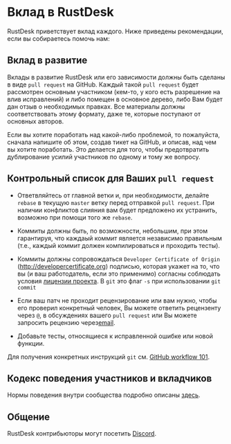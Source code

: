 # Вклад в RustDesk

RustDesk приветствует вклад каждого. 
Ниже приведены рекомендации, если вы собираетесь помочь нам:

## Вклад в развитие

Вклады в развитие RustDesk или его зависимости должны быть
сделаны в виде `pull request` на GitHub. Каждый такой 
`pull request` будет рассмотрен основным участником 
(кем-то, у кого есть разрешение на влив исправлений) 
и либо помещен в основное дерево, либо Вам будет дан отзыв
о необходимых правках. Все материалы должны соответствовать 
этому формату, даже те, которые поступают от основных авторов. 

Если вы хотите поработать над какой-либо проблемой, то пожалуйста, 
сначала напишите об этом, создав тикет на GitHub, и описав, 
над чем вы хотите поработать. Это делается для того, чтобы 
предотвратить дублирование усилий участников по одному и тому же вопросу.

## Контрольный список для Ваших `pull request`

- Ответвляйтесь от главной ветки и, при необходимости, делайте `rebase` в текущую `master`
  ветку перед отправкой `pull request`. При наличии конфликтов слияния вам будет
  предложено их устранить, возможно при помощи того же `rebase`.

- Коммиты должны быть, по возможности, небольшим, при этом гарантируя, что каждаый
  коммит является независимо правильным (т.е., каждый коммит должен компилироваться и проходить тесты).

- Коммиты должны сопровождаться `Developer Certificate of Origin`
  (http://developercertificate.org) подписью, которая укажет на то, что вы (и
  ваш работодатель, если это применимо) согласны соблюдать условия
  [лицензии проекта](../LICENCE). В `git` это флаг `-s` при использовании `git commit`

- Если ваш патч не проходит рецензирование или вам нужно, 
  чтобы его проверил конкретный человек, Вы можете ответить рецензенту через `@`,
  в обсуждениях вашего `pull request` или Вы можете запросить рецензию через[email](mailto:info@_).

- Добавьте тесты, относящиеся к исправленной ошибке или новой функции.

Для получения конкретных инструкций `git` см. [GitHub workflow 101](https://github.com/servo/servo/wiki/Github-workflow).

## Кодекс поведения участников и вкладчиков

Нормы поведения внутри сообщества подробно описаны [здесь](CODE_OF_CONDUCT-RU.md).

## Общение

RustDesk контрибьюторы могут посетить [Discord](https://discord.gg/nDceKgxnkV).

